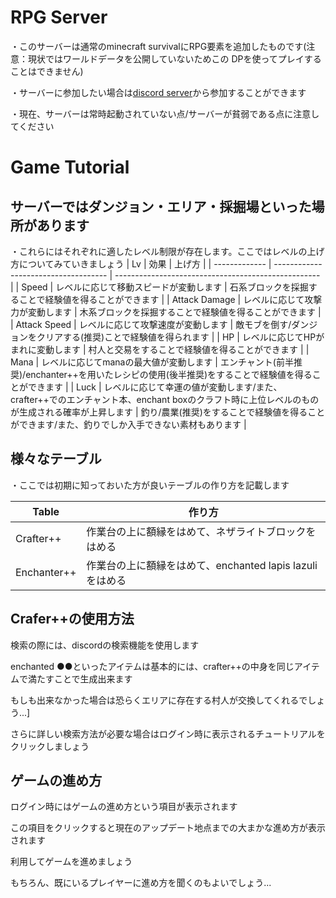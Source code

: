 # RPG Server

・このサーバーは通常のminecraft survivalにRPG要素を追加したものです(注意：現状ではワールドデータを公開していないためこの
DPを使ってプレイすることはできません)

・サーバーに参加したい場合は[discord server](https://discord.gg/KEV8SdY7Uc)から参加することができます

・現在、サーバーは常時起動されていない点/サーバーが貧弱である点に注意してください

# Game Tutorial

## サーバーではダンジョン・エリア・採掘場といった場所があります
・これらにはそれぞれに適したレベル制限が存在します。ここではレベルの上げ方についてみていきましょう
 | Lv            | 効果                                 | 上げ方                                               |
 | ------------- | ------------------------------------ | --------------------------------------------------- |
 | Speed         | レベルに応じて移動スピードが変動します | 石系ブロックを採掘することで経験値を得ることができます |
 | Attack Damage | レベルに応じて攻撃力が変動します       | 木系ブロックを採掘することで経験値を得ることができます |
 | Attack Speed  | レベルに応じて攻撃速度が変動します     | 敵モブを倒す/ダンジョンをクリアする(推奨)ことで経験値を得られます |
 | HP            | レベルに応じてHPがまれに変動します     | 村人と交易をすることで経験値を得ることができます |
 | Mana          | レベルに応じてmanaの最大値が変動します | エンチャント(前半推奨)/enchanter++を用いたレシピの使用(後半推奨)をすることで経験値を得ることができます |
 | Luck          | レベルに応じて幸運の値が変動します/また、crafter++でのエンチャント本、enchant boxのクラフト時に上位レベルのものが生成される確率が上昇します | 釣り/農業(推奨)をすることで経験値を得ることができます/また、釣りでしか入手できない素材もあります |

## 様々なテーブル
・ここでは初期に知っておいた方が良いテーブルの作り方を記載します

 | Table | 作り方 |
 | ----- | ------ |
 | Crafter++ | 作業台の上に額縁をはめて、ネザライトブロックをはめる |
 | Enchanter++ | 作業台の上に額縁をはめて、enchanted lapis lazuliをはめる |

## Crafer++の使用方法

検索の際には、discordの検索機能を使用します

enchanted ●●といったアイテムは基本的には、crafter++の中身を同じアイテムで満たすことで生成出来ます

もしも出来なかった場合は恐らくエリアに存在する村人が交換してくれるでしょう...]

さらに詳しい検索方法が必要な場合はログイン時に表示されるチュートリアルをクリックしましょう

## ゲームの進め方

ログイン時にはゲームの進め方という項目が表示されます

この項目をクリックすると現在のアップデート地点までの大まかな進め方が表示されます

利用してゲームを進めましょう

もちろん、既にいるプレイヤーに進め方を聞くのもよいでしょう...